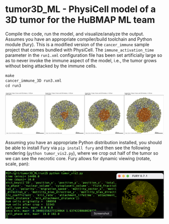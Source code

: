 # tumor3D_ML - PhysiCell model of a 3D tumor for the HuBMAP ML team

Compile the code, run the model, and visualize/analyze the output. Assumes you have an appropriate compiler/build toolchain and Python module (fury). This is a modified version of the `cancer_immune` sample project that comes bundled with PhysiCell. The `immune_activation_time` parameter in the `run1.xml` configuration file has been set artificially large so as to never invoke the immune aspect of the model, i.e., the tumor grows without being attacked by the immune cells.

```
make
cancer_immune_3D run3.xml
cd run3
```

![Z=0-slices](/images/day9-12.png)


Assuming you have an appropriate Python distribution installed, you should be able to install Fury via `pip install fury` and then see the following rendering (`python tumor_vis2.py`), where we crop out half of the tumor so we can see the necrotic core. Fury allows for dynamic viewing (rotate, scale, pan): 

![fury rendering](/images/fury_half_tumor1.png)
